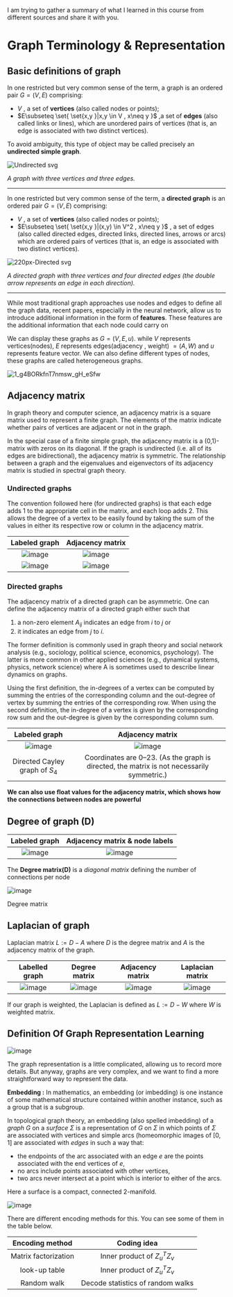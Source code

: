 I am trying to gather a summary of what I learned in this course from different sources and share it with you.

# Graph Terminology & Representation

## Basic definitions of graph

In one restricted but very common sense of the term, a graph is an ordered pair $G=(V,E)$ comprising: 

  - $V$ , a set of **vertices** (also called nodes or points);
  - $E\subseteq  \set{   \set{x,y \}|x,y \in V , x\neq y \}$ ,a set of **edges** (also called links or lines), which are unordered pairs of vertices (that is, an edge is associated with two distinct vertices).
  
  To avoid ambiguity, this type of object may be called precisely an **undirected simple graph**. 
  

![Undirected svg](https://user-images.githubusercontent.com/47760229/190175645-47339095-3134-4184-866c-d752cbc16b8e.png)

*A graph with three vertices and three edges.*

------

In one restricted but very common sense of the term, a **directed graph** is an ordered pair $G=(V,E)$ comprising:

  - $V$ , a set of **vertices** (also called nodes or points);
  - $E\subseteq  \set{   \set{x,y \}|(x,y) \in V^2 , x\neq y \}$ , a set of edges (also called directed edges, directed links, directed lines, arrows or arcs) which are ordered pairs of vertices (that is, an edge is associated with two distinct vertices).

![220px-Directed svg](https://user-images.githubusercontent.com/47760229/190177608-65c9c6e5-386d-4170-bcfe-5a233eb51fc5.png)

*A directed graph with three vertices and four directed edges (the double arrow represents an edge in each direction).*

----------
While most traditional graph approaches use nodes and edges to define all the graph data, recent papers, especially in the neural network, allow us to introduce additional information in the form of **features**. These features are the additional information that each node could carry on

We can display these graphs as $G=(V, E,u)$. while $V$ represents vertices(nodes), $E$ represents edges(adjacency , weight) $=(A,W)$ and $u$ represents feature vector. We can also define different types of nodes, these graphs are called heterogeneous graphs. 

![1_g4BORkfnT7nmsw_gH_eSfw](https://user-images.githubusercontent.com/47760229/190186702-6fce2834-c5bb-4324-bc24-63a12df8395a.png)

## Adjacency matrix

In graph theory and computer science, an adjacency matrix is a square matrix used to represent a finite graph. The elements of the matrix indicate whether pairs of vertices are adjacent or not in the graph.

In the special case of a finite simple graph, the adjacency matrix is a (0,1)-matrix with zeros on its diagonal. If the graph is undirected (i.e. all of its edges are bidirectional), the adjacency matrix is symmetric. The relationship between a graph and the eigenvalues and eigenvectors of its adjacency matrix is studied in spectral graph theory.

### Undirected graphs
The convention followed here (for undirected graphs) is that each edge adds 1 to the appropriate cell in the matrix, and each loop adds 2. This allows the degree of a vertex to be easily found by taking the sum of the values in either its respective row or column in the adjacency matrix.


|                                                  Labeled graph                                                  |                                                 Adjacency matrix                                                |
|:---------------------------------------------------------------------------------------------------------------:|:---------------------------------------------------------------------------------------------------------------:|
| ![image](https://user-images.githubusercontent.com/47760229/190188197-e1b9f0e5-7d7d-46f0-8c0c-c44921ca07b1.png) | ![image](https://user-images.githubusercontent.com/47760229/190188240-7598eabe-742c-4d59-8c47-71548988fd99.png) |
| ![image](https://user-images.githubusercontent.com/47760229/190188317-1ebfd2b1-1a63-4b27-88e2-f492269daeb1.png) | ![image](https://user-images.githubusercontent.com/47760229/190188348-8c9decc1-a12b-4056-a971-0553ab12c879.png) |


### Directed graphs
The adjacency matrix of a directed graph can be asymmetric. One can define the adjacency matrix of a directed graph either such that

  1. a non-zero element $A_{ij}$ indicates an edge from $i$ to $j$ or
  2. it indicates an edge from $j$ to $i$.

The former definition is commonly used in graph theory and social network analysis (e.g., sociology, political science, economics, psychology). The latter is more common in other applied sciences (e.g., dynamical systems, physics, network science) where A is sometimes used to describe linear dynamics on graphs.

Using the first definition, the in-degrees of a vertex can be computed by summing the entries of the corresponding column and the out-degree of vertex by summing the entries of the corresponding row. When using the second definition, the in-degree of a vertex is given by the corresponding row sum and the out-degree is given by the corresponding column sum.




|                                                  Labeled graph                                                  |                                                 Adjacency matrix                                                |
|:---------------------------------------------------------------------------------------------------------------:|:---------------------------------------------------------------------------------------------------------------:|
| ![image](https://user-images.githubusercontent.com/47760229/190190050-56eb261f-405a-4088-88da-1cf958a578d6.png) | ![image](https://user-images.githubusercontent.com/47760229/190190076-9011d4f1-3db4-4958-b560-ebc47314b91d.png) |
| Directed Cayley graph of $S_4$                                                                                  | Coordinates are 0–23. (As the graph is directed, the matrix is not necessarily symmetric.)                      |

**We can also use float values for the adjacency matrix, which shows how the connections between nodes are powerful**

## Degree of graph (D)


|                                                  Labeled graph                                                  |                                          Adjacency matrix & node labels                                         |
|:---------------------------------------------------------------------------------------------------------------:|:---------------------------------------------------------------------------------------------------------------:|
| ![image](https://user-images.githubusercontent.com/47760229/190229873-1c8003cd-879f-45d8-b14e-26431a133a38.png) | ![image](https://user-images.githubusercontent.com/47760229/190229926-ce68a54b-029f-4030-88bb-cbb457826b8e.png) |

The **Degree matrix(D)** is a *diagonal matrix* defining the number of connections per node

![image](https://user-images.githubusercontent.com/47760229/190230594-8d47a28f-cadf-4c9a-89d8-1e1356fa89b5.png)

Degree matrix

## Laplacian of graph

Laplacian matrix $L:= D-A$ where $D$ is the degree matrix and $A$ is the adjacency matrix of the graph.

|                                                  Labelled graph                                                 |                                                  Degree matrix                                                  |                                                 Adjacency matrix                                                |                                                 Laplacian matrix                                                |
|:---------------------------------------------------------------------------------------------------------------:|:---------------------------------------------------------------------------------------------------------------:|:---------------------------------------------------------------------------------------------------------------:|:---------------------------------------------------------------------------------------------------------------:|
| ![image](https://user-images.githubusercontent.com/47760229/190231354-9f5cf50c-39bd-47d7-8149-c72b8d4d5508.png) | ![image](https://user-images.githubusercontent.com/47760229/190231370-d45c7b47-9e16-440d-af32-69c85fe63f58.png) | ![image](https://user-images.githubusercontent.com/47760229/190231382-a39de8df-4c6c-44d2-bdb9-b4834da244fe.png) | ![image](https://user-images.githubusercontent.com/47760229/190231392-52add2f9-8e22-45ff-ace7-2da9ccd22df2.png) |

If our graph is weighted, the Laplacian is defined as $L:=D-W$ where $W$ is weighted matrix.

## Definition Of Graph Representation Learning

![image](https://user-images.githubusercontent.com/47760229/190233166-61e24ad1-144f-46e2-aaaf-7934279b7109.png)

The graph representation is a little complicated, allowing us to record more details. But anyway, graphs are very complex, and we want to find a more straightforward way to represent the data.

**Embedding :**
In mathematics, an embedding (or imbedding) is one instance of some mathematical structure contained within another instance, such as a group that is a subgroup.


In topological graph theory, an embedding (also spelled imbedding) of a *graph* $G$ on a *surface* $\Sigma$ is a representation of $G$ on $\Sigma$  in which points of $\Sigma$  are associated with vertices and simple arcs (homeomorphic images of $[0,1]$ are associated with *edges* in such a way that:

  - the endpoints of the arc associated with an edge $e$ are the points associated with the end vertices of $e$,
  - no arcs include points associated with other vertices,
  - two arcs never intersect at a point which is interior to either of the arcs.
  
Here a surface is a compact, connected $2$-manifold.

![image](https://user-images.githubusercontent.com/47760229/190364593-9b9f6ed5-a60e-402f-bc04-b81914e51ed5.png)

There are different encoding methods for this. You can see some of them in the table below.

|    Encoding method   |            Coding idea            |
|:--------------------:|:---------------------------------:|
| Matrix factorization | Inner product of $Z^T_u Z_v$      |
| look-up table        | Inner product of $Z^T_u Z_v$      |
| Random walk          | Decode statistics of random walks |




